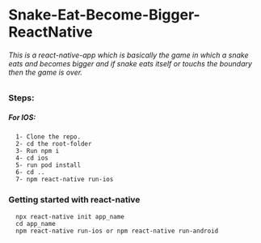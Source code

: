 # Snake-Eat-Become-Bigger-ReactNative

###### This is a react-native-app which is basically the game in which a snake eats and becomes bigger and if snake eats itself or touchs the boundary then the game is over.



### Steps:
  
   ##### For IOS:

      1- Clone the repo.
      2- cd the root-folder
      3- Run npm i
      4- cd ios
      5- run pod install
      6- cd ..
      7- npm react-native run-ios
      
      
      
### Getting started with react-native
      npx react-native init app_name
      cd app_name
      npm react-native run-ios or npm react-native run-android
